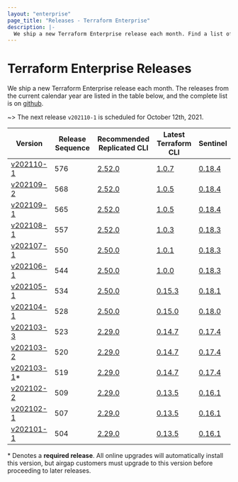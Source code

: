 ```yaml
---
layout: "enterprise"
page_title: "Releases - Terraform Enterprise"
description: |-
  We ship a new Terraform Enterprise release each month. Find a list of recent releases and associated release notes.
---
```


# Terraform Enterprise Releases

We ship a new Terraform Enterprise release each month. The releases from the current calendar year are listed in the table below, and the complete list is on [github](https://github.com/hashicorp/terraform-enterprise-release-notes).

~> The next release `v202110-1` is scheduled for October 12th, 2021.

| Version                         | Release Sequence | Recommended<br> Replicated CLI                                       | Latest <br>Terraform CLI                                              | Sentinel                                                                       |
| ------------------------------- | ---------------- | -------------------------------------------------------------------- | --------------------------------------------------------------------- | ------------------------------------------------------------------------------ |
| [v202110-1](./v202110-1.html)   | 576              | [2.52.0](https://release-notes.replicated.com/release-notes/2.52.0/) | [1.0.7](https://github.com/hashicorp/terraform/releases/tag/v1.0.7)   | [0.18.4](https://docs.hashicorp.com/sentinel/changelog#0-18-4-july-20-2021)    |
| [v202109-2](./v202109-2.html)   | 568              | [2.52.0](https://release-notes.replicated.com/release-notes/2.52.0/) | [1.0.5](https://github.com/hashicorp/terraform/releases/tag/v1.0.5)   | [0.18.4](https://docs.hashicorp.com/sentinel/changelog#0-18-4-july-20-2021)    |
| [v202109-1](./v202109-1.html)   | 565              | [2.52.0](https://release-notes.replicated.com/release-notes/2.52.0/) | [1.0.5](https://github.com/hashicorp/terraform/releases/tag/v1.0.5)   | [0.18.4](https://docs.hashicorp.com/sentinel/changelog#0-18-4-july-20-2021)    |
| [v202108-1](./v202108-1.html)   | 557              | [2.52.0](https://release-notes.replicated.com/release-notes/2.52.0/) | [1.0.3](https://github.com/hashicorp/terraform/releases/tag/v1.0.3)   | [0.18.3](https://docs.hashicorp.com/sentinel/changelog#0-18-3-june-1-2021)     |
| [v202107-1](./v202107-1.html)   | 550              | [2.50.0](https://release-notes.replicated.com/release-notes/2.50.0/) | [1.0.1](https://github.com/hashicorp/terraform/releases/tag/v1.0.1)   | [0.18.3](https://docs.hashicorp.com/sentinel/changelog#0-18-3-june-1-2021)     |
| [v202106-1](./v202106-1.html)   | 544              | [2.50.0](https://release-notes.replicated.com/release-notes/2.50.0/) | [1.0.0](https://github.com/hashicorp/terraform/releases/tag/v1.0.0)   | [0.18.3](https://docs.hashicorp.com/sentinel/changelog#0-18-3-june-1-2021)     |
| [v202105-1](./v202105-1.html)   | 534              | [2.50.0](https://release-notes.replicated.com/release-notes/2.50.0/) | [0.15.3](https://github.com/hashicorp/terraform/releases/tag/v0.15.3) | [0.18.1](https://docs.hashicorp.com/sentinel/changelog#0-18-1-may-11-2021)     |
| [v202104-1](./v202104-1.html)   | 528              | [2.50.0](https://release-notes.replicated.com/release-notes/2.50.0/) | [0.15.0](https://github.com/hashicorp/terraform/releases/tag/v0.15.0) | [0.18.0](https://docs.hashicorp.com/sentinel/changelog#0-18-0-march-25-2021)   |
| [v202103-3](./v202103-3.html)   | 523              | [2.29.0](https://release-notes.replicated.com/release-notes/2.29.0/) | [0.14.7](https://github.com/hashicorp/terraform/releases/tag/v0.14.7) | [0.17.4](https://docs.hashicorp.com/sentinel/changelog#0-17-4-february-2-2021) |
| [v202103-2](./v202103-2.html)   | 520              | [2.29.0](https://release-notes.replicated.com/release-notes/2.29.0/) | [0.14.7](https://github.com/hashicorp/terraform/releases/tag/v0.14.7) | [0.17.4](https://docs.hashicorp.com/sentinel/changelog#0-17-4-february-2-2021) |
| [v202103-1](./v202103-1.html)\* | 519              | [2.29.0](https://release-notes.replicated.com/release-notes/2.29.0/) | [0.14.7](https://github.com/hashicorp/terraform/releases/tag/v0.14.7) | [0.17.4](https://docs.hashicorp.com/sentinel/changelog#0-17-4-february-2-2021) |
| [v202102-2](./v202102-2.html)   | 509              | [2.29.0](https://release-notes.replicated.com/release-notes/2.29.0/) | [0.13.5](https://github.com/hashicorp/terraform/releases/tag/v0.13.5) | [0.16.1](https://docs.hashicorp.com/sentinel/changelog#0-16-1-october-21-2020) |
| [v202102-1](./v202102-1.html)   | 507              | [2.29.0](https://release-notes.replicated.com/release-notes/2.29.0/) | [0.13.5](https://github.com/hashicorp/terraform/releases/tag/v0.13.5) | [0.16.1](https://docs.hashicorp.com/sentinel/changelog#0-16-1-october-21-2020) |
| [v202101-1](./v202101-1.html)   | 504              | [2.29.0](https://release-notes.replicated.com/release-notes/2.29.0/) | [0.13.5](https://github.com/hashicorp/terraform/releases/tag/v0.13.5) | [0.16.1](https://docs.hashicorp.com/sentinel/changelog#0-16-1-october-21-2020) |

\* Denotes a <strong>required release</strong>. All online upgrades will automatically install this version, but airgap customers must upgrade to this version before proceeding to later releases.

